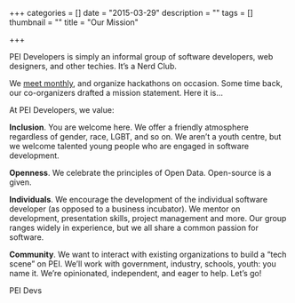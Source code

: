 +++
categories = []
date = "2015-03-29"
description = ""
tags = []
thumbnail = ""
title = "Our Mission"

+++


PEI Developers is simply an informal group of software developers, web designers, and other techies. It’s a Nerd Club.

We [meet monthly](https://www.meetup.com/PEI-Developers/), and organize hackathons on occasion. Some time back, our co-organizers drafted a mission statement. Here it is…

At PEI Developers, we value:

**Inclusion**. You are welcome here. We offer a friendly atmosphere regardless of gender, race, LGBT, and so on. We aren’t a youth centre, but we welcome talented young people who are engaged in software development.

**Openness**. We celebrate the principles of Open Data. Open-source is a given.

**Individuals**. We encourage the development of the individual software developer (as opposed to a business incubator). We mentor on development, presentation skills, project management and more. Our group ranges widely in experience, but we all share a common passion for software.

**Community**.  We want to interact with existing organizations to build a “tech scene” on PEI. We’ll work with government, industry, schools, youth: you name it. We’re opinionated, independent, and eager to help. Let’s go!

PEI Devs